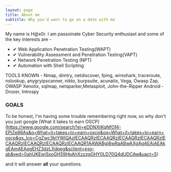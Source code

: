 ```yaml
---
layout: page
title: About me
subtitle: Why you'd want to go on a date with me
---
```


My name is H@x0r. I am passoinate Cyber Security enthusiast and some of the key interests are - 

* ✔ Web Application Penetration Testing(WAPT)  
* ✔ Vulnerability Assessment and Penetration Testing(VAPT)  
* ✔ Network Penetration Testing (NPT)  
* ✔ Automation with Shell Scripting

TOOLS KNOWN - 
Nmap, dimtry, netdiscover, fping, wireshark, traceroute, nslookup, anygryipscanner, nikto, burpsuite, acunatix, Vega, Owasp Zap, OWASP Xenotix, sqlmap, netsparker,Metasploit, John-the-Ripper
Android  - Drozer, Introspy

### GOALS

To be honest, I'm having some trouble remembering right now, so why don't you just google [What it takes to earn OSCP] (https://www.google.com/search?ei=eDDNXtKqNfOf4-EPjZe86As&q=What+it+takes+to+earn+oscp&oq=What+it+takes+to+earn+oscp&gs_lcp=CgZwc3ktYWIQAzIECAAQRzIECAAQRzIECAAQRzIECAAQRzIECAAQRzIECAAQRzIECAAQRzIECAAQR1AAWABgi8wRaABwAXgAgAEAiAEAkgEAmAEAqgEHZ3dzLXdpeg&sclient=psy-ab&ved=0ahUKEwjSxoGH59HpAhXzzzgGHY0LD70Q4dUDCAw&uact=5)

and it will answer **all** your questions.
